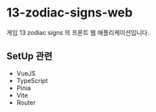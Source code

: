 # 13-zodiac-signs-web

게임 13 zodiac signs 의 프론트 웹 애플리케이션입니다. 

## SetUp 관련

- VueJS
- TypeScript
- Pinia
- Vite
- Router